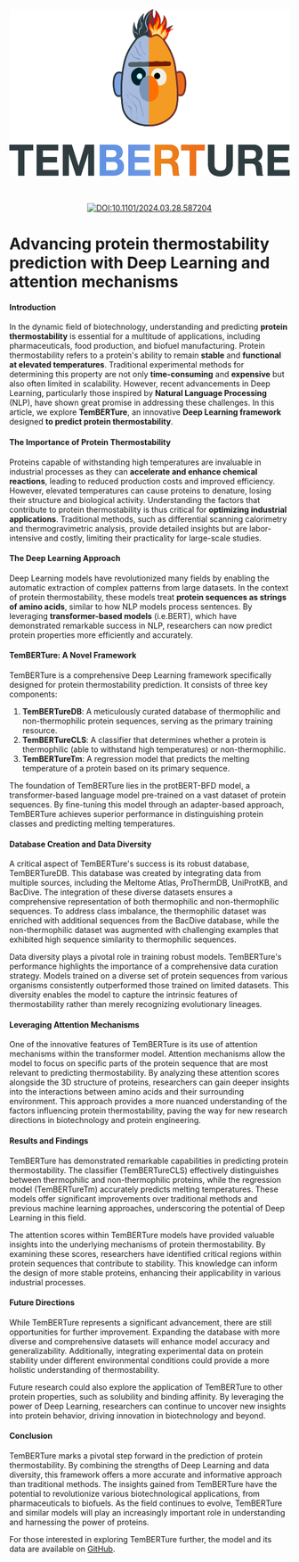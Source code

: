 <div align="center">   
<img title="logo" alt="" src="logo.png"  width="600" height="300" align="center">      

<br/><br/>
[![DOI:10.1101/2024.03.28.587204](http://img.shields.io/badge/DOI-10.1101/2024.03.28.587204-F28C28.svg)](https://www.biorxiv.org/content/10.1101/2024.03.28.587204v1)

</div>

# Advancing protein thermostability prediction with Deep Learning and attention mechanisms

#### Introduction

In the dynamic field of biotechnology, understanding and predicting **protein thermostability** is essential for a multitude of applications, including pharmaceuticals, food production, and biofuel manufacturing. Protein thermostability refers to a protein's ability to remain **stable** and **functional at elevated temperatures**. Traditional experimental methods for determining this property are not only **time-consuming** and **expensive** but also often limited in scalability. However, recent advancements in Deep Learning, particularly those inspired by **Natural Language Processing** (NLP), have shown great promise in addressing these challenges. In this article, we explore **TemBERTure**, an innovative **Deep Learning framework** designed **to predict protein thermostability**.

#### The Importance of Protein Thermostability

Proteins capable of withstanding high temperatures are invaluable in industrial processes as they can **accelerate and enhance chemical reactions**, leading to reduced production costs and improved efficiency. However, elevated temperatures can cause proteins to denature, losing their structure and biological activity. Understanding the factors that contribute to protein thermostability is thus critical for **optimizing industrial applications**. Traditional methods, such as differential scanning calorimetry and thermogravimetric analysis, provide detailed insights but are labor-intensive and costly, limiting their practicality for large-scale studies.

#### The Deep Learning Approach

Deep Learning models have revolutionized many fields by enabling the automatic extraction of complex patterns from large datasets. In the context of protein thermostability, these models treat **protein sequences as strings of amino acids**, similar to how NLP models process sentences. By leveraging **transformer-based models** (i.e.BERT), which have demonstrated remarkable success in NLP, researchers can now predict protein properties more efficiently and accurately.

#### TemBERTure: A Novel Framework

TemBERTure is a comprehensive Deep Learning framework specifically designed for protein thermostability prediction. It consists of three key components:

1. **TemBERTureDB**: A meticulously curated database of thermophilic and non-thermophilic protein sequences, serving as the primary training resource.
2. **TemBERTureCLS**: A classifier that determines whether a protein is thermophilic (able to withstand high temperatures) or non-thermophilic.
3. **TemBERTureTm**: A regression model that predicts the melting temperature of a protein based on its primary sequence.

The foundation of TemBERTure lies in the protBERT-BFD model, a transformer-based language model pre-trained on a vast dataset of protein sequences. By fine-tuning this model through an adapter-based approach, TemBERTure achieves superior performance in distinguishing protein classes and predicting melting temperatures.

#### Database Creation and Data Diversity

A critical aspect of TemBERTure's success is its robust database, TemBERTureDB. This database was created by integrating data from multiple sources, including the Meltome Atlas, ProThermDB, UniProtKB, and BacDive. The integration of these diverse datasets ensures a comprehensive representation of both thermophilic and non-thermophilic sequences. To address class imbalance, the thermophilic dataset was enriched with additional sequences from the BacDive database, while the non-thermophilic dataset was augmented with challenging examples that exhibited high sequence similarity to thermophilic sequences.

Data diversity plays a pivotal role in training robust models. TemBERTure's performance highlights the importance of a comprehensive data curation strategy. Models trained on a diverse set of protein sequences from various organisms consistently outperformed those trained on limited datasets. This diversity enables the model to capture the intrinsic features of thermostability rather than merely recognizing evolutionary lineages.

#### Leveraging Attention Mechanisms

One of the innovative features of TemBERTure is its use of attention mechanisms within the transformer model. Attention mechanisms allow the model to focus on specific parts of the protein sequence that are most relevant to predicting thermostability. By analyzing these attention scores alongside the 3D structure of proteins, researchers can gain deeper insights into the interactions between amino acids and their surrounding environment. This approach provides a more nuanced understanding of the factors influencing protein thermostability, paving the way for new research directions in biotechnology and protein engineering.

#### Results and Findings

TemBERTure has demonstrated remarkable capabilities in predicting protein thermostability. The classifier (TemBERTureCLS) effectively distinguishes between thermophilic and non-thermophilic proteins, while the regression model (TemBERTureTm) accurately predicts melting temperatures. These models offer significant improvements over traditional methods and previous machine learning approaches, underscoring the potential of Deep Learning in this field.

The attention scores within TemBERTure models have provided valuable insights into the underlying mechanisms of protein thermostability. By examining these scores, researchers have identified critical regions within protein sequences that contribute to stability. This knowledge can inform the design of more stable proteins, enhancing their applicability in various industrial processes.

#### Future Directions

While TemBERTure represents a significant advancement, there are still opportunities for further improvement. Expanding the database with more diverse and comprehensive datasets will enhance model accuracy and generalizability. Additionally, integrating experimental data on protein stability under different environmental conditions could provide a more holistic understanding of thermostability.

Future research could also explore the application of TemBERTure to other protein properties, such as solubility and binding affinity. By leveraging the power of Deep Learning, researchers can continue to uncover new insights into protein behavior, driving innovation in biotechnology and beyond.

#### Conclusion

TemBERTure marks a pivotal step forward in the prediction of protein thermostability. By combining the strengths of Deep Learning and data diversity, this framework offers a more accurate and informative approach than traditional methods. The insights gained from TemBERTure have the potential to revolutionize various biotechnological applications, from pharmaceuticals to biofuels. As the field continues to evolve, TemBERTure and similar models will play an increasingly important role in understanding and harnessing the power of proteins.

For those interested in exploring TemBERTure further, the model and its data are available on [GitHub](https://github.com/ibmm-unibe-ch/TemBERTure).
